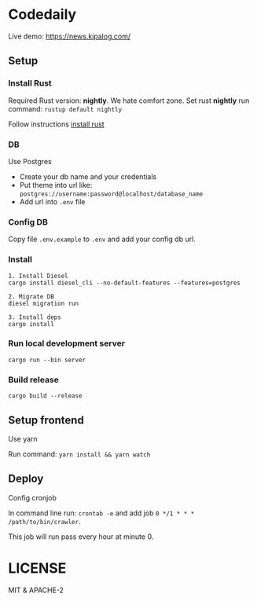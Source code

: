 # Codedaily 

Live demo: https://news.kipalog.com/

## Setup

### Install Rust

Required Rust version: **nightly**. We hate comfort zone.
Set rust **nightly** run command: `rustup default nightly`

Follow instructions [install rust](https://www.rust-lang.org/en-US/install.html)

### DB

Use Postgres
 - Create your db name and your credentials
 - Put theme into url like: `postgres://username:password@localhost/database_name`
 - Add url into `.env` file

### Config DB

Copy file `.env.example` to `.env` and add your config db url.

### Install

```
1. Install Diesel
cargo install diesel_cli --no-default-features --features=postgres

2. Migrate DB
diesel migration run

3. Install deps
cargo install
```

### Run local development server

`cargo run --bin server`

### Build release

`cargo build --release`

## Setup frontend

Use yarn

Run command: `yarn install && yarn watch`

## Deploy

Config cronjob

In command line run: `crontab -e` and add job `0 */1 * * * /path/to/bin/crawler`.

This job will run pass every hour at minute 0.


# LICENSE

MIT & APACHE-2

